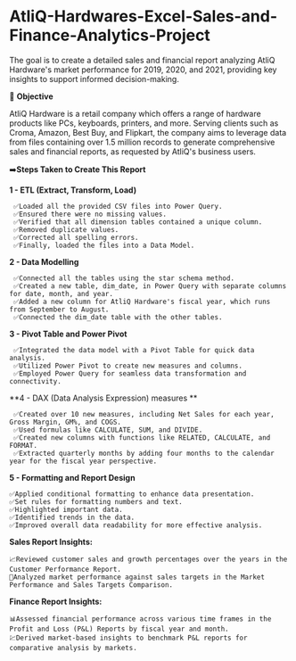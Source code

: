 # AtliQ-Hardwares-Excel-Sales-and-Finance-Analytics-Project
The goal is to create a detailed sales and financial report analyzing AtliQ Hardware's market performance for 2019, 2020, and 2021, providing key insights to support informed decision-making.

🎯 **Objective**

AtliQ Hardware is a retail company which offers a range of hardware products like PCs, keyboards, printers, and more. Serving clients such as Croma, Amazon, Best Buy, and Flipkart, the company aims to leverage data from files containing over 1.5 million records to generate comprehensive sales and financial reports, as requested by AtliQ's business users.

➡️**Steps Taken to Create This Report**

**1 - ETL (Extract, Transform, Load)**

     ✅Loaded all the provided CSV files into Power Query.
     ✅Ensured there were no missing values.
     ✅Verified that all dimension tables contained a unique column.
     ✅Removed duplicate values.
     ✅Corrected all spelling errors.
     ✅Finally, loaded the files into a Data Model.

**2 - Data Modelling**
         
     ✅Connected all the tables using the star schema method.
     ✅Created a new table, dim_date, in Power Query with separate columns for date, month, and year.
     ✅Added a new column for AtliQ Hardware's fiscal year, which runs from September to August.
     ✅Connected the dim_date table with the other tables.

**3 - Pivot Table and Power Pivot**
        
     ✅Integrated the data model with a Pivot Table for quick data analysis.
     ✅Utilized Power Pivot to create new measures and columns.
     ✅Employed Power Query for seamless data transformation and connectivity.

**4 - DAX (Data Analysis Expression) measures **

     ✅Created over 10 new measures, including Net Sales for each year, Gross Margin, GM%, and COGS.
     ✅Used formulas like CALCULATE, SUM, and DIVIDE.
     ✅Created new columns with functions like RELATED, CALCULATE, and FORMAT.
     ✅Extracted quarterly months by adding four months to the calendar year for the fiscal year perspective.

**5 - Formatting and Report Design**

    ✅Applied conditional formatting to enhance data presentation.
    ✅Set rules for formatting numbers and text.
    ✅Highlighted important data.
    ✅Identified trends in the data.
    ✅Improved overall data readability for more effective analysis.

**Sales Report Insights:**

    📈Reviewed customer sales and growth percentages over the years in the Customer Performance Report.
    🎯Analyzed market performance against sales targets in the Market Performance and Sales Targets Comparison.

**Finance Report Insights:**

    📊Assessed financial performance across various time frames in the Profit and Loss (P&L) Reports by fiscal year and month.
    💹Derived market-based insights to benchmark P&L reports for comparative analysis by markets.

